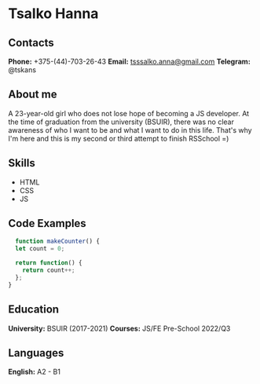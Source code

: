 # Tsalko Hanna

## Contacts

**Phone:** +375-(44)-703-26-43
**Email:** tsssalko.anna@gmail.com
**Telegram:** @tskans

## About me

A 23-year-old girl who does not lose hope of becoming a JS developer. At the time of graduation from the university (BSUIR), there was no clear awareness of who I want to be and what I want to do in this life. That's why I'm here and this is my second or third attempt to finish RSSchool =)

## Skills

* HTML
* CSS
* JS

## Code Examples

```javascript
  function makeCounter() {
  let count = 0;

  return function() {
    return count++;
  };
}
```

## Education

**University:** BSUIR (2017-2021)
**Courses:** JS/FE Pre-School 2022/Q3

## Languages

**English:** A2 - B1